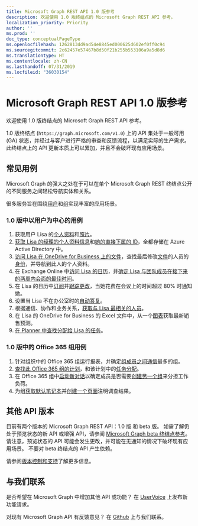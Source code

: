 ```yaml
---
title: Microsoft Graph REST API 1.0 版参考
description: 欢迎使用 1.0 版终结点的 Microsoft Graph REST API 参考。
localization_priority: Priority
author: ''
ms.prod: ''
doc_type: conceptualPageType
ms.openlocfilehash: 1262813dd9ad54e8845ed000625d602ef0ff0c94
ms.sourcegitcommit: 2c62457e57467b8d50f21b255b553106a9a5d8d6
ms.translationtype: HT
ms.contentlocale: zh-CN
ms.lasthandoff: 07/31/2019
ms.locfileid: "36030154"
---
```

# <a name="microsoft-graph-rest-api-v10-reference"></a>Microsoft Graph REST API 1.0 版参考

欢迎使用 1.0 版终结点的 Microsoft Graph REST API 参考。

1.0 版终结点 (`https://graph.microsoft.com/v1.0`) 上的 API 集处于一般可用 (GA) 状态，并经过与客户进行严格的审查和反馈流程，以满足实际的生产需求。 此终结点上的 API 更新本质上可以累加，并且不会破坏现有应用场景。

## <a name="common-use-cases"></a>常见用例

Microsoft Graph 的强大之处在于可以在单个 Microsoft Graph REST 终结点公开的不同服务之间轻松导航实体和关系。

很多服务旨在围绕[用户](./resources/user.md)和[组](./resources/group.md)实现丰富的应用场景。

### <a name="user-centric-use-cases-in-v10"></a>1.0 版中以用户为中心的用例

1. 获取用户 Lisa 的[个人资料](./api/user-get.md)和[照片](./resources/profilephoto.md)。
2. [获取 Lisa 的经理的个人资料信息](./api/user-list-manager.md)和[她的直接下属的 ID](./api/user-list-directreports.md)，全都存储在 Azure Active Directory 中。
3. [访问 Lisa 在 OneDrive for Business 上的文件](./api/driveitem-list-children.md)，查找最后修改[文件](./resources/driveitem.md)的人员的[身份](./resources/identityset.md)，并导航到此人的个人资料。
4. 在 Exchange Online 中[访问 Lisa 的日历](./api/calendar-get.md)，并[确定 Lisa 与团队成员在接下来的两周内会面的最佳时间](./api/user-findmeetingtimes.md)。
5. 在 Lisa 的日历中[订阅](./api/subscription-post-subscriptions.md)并[跟踪更改](./api/event-delta.md)，当她花费在会议上的时间超过 80% 时通知她。
6. 设置当 Lisa 不在办公室时的[自动答复](./api/user-update-mailboxsettings.md#example)。
7. 根据通信、协作和业务关系，[获取与 Lisa 最相关的人员](./api/user-list-people.md)。
8. 在 Lisa 的 OneDrive for Business 的 Excel 文件中，从一个[图表](./resources/chart.md)获取最新销售预测。
9. [在 Planner 中查找分配给 Lisa 的任务](./api/planneruser-list-tasks.md)。

### <a name="office-365-group-use-cases-in-v10"></a>1.0 版中的 Office 365 组用例

1. 针对组织中的 Office 365 组运行报表，并确定[组成员之间通信](./api/reportroot-getoffice365groupsactivitycounts.md)最多的组。
2. [查找此 Office 365 组的计划](./api/plannergroup-list-plans.md)，和该计划中的[任务分配](./resources/plannerassignments.md)。
3. 在 Office 365 组中[启动新对话](./api/group-post-conversations.md)以确定成员是否需要[创建另一个组](./api/group-post-groups.md)来分担工作负荷。
4. 为组[获取默认笔记本](./api/notebook-get.md)并[创建一个页面](./api/section-post-pages.md)注明调查结果。

## <a name="other-api-versions"></a>其他 API 版本

目前有两个版本的 Microsoft Graph REST API：1.0 版 和 beta 版。
如需了解仍处于预览状态的新 API 或增强 API，请参阅 [Microsoft Graph beta 终结点参考](/graph/api/overview?toc=./ref/toc.json&view=graph-rest-beta)。 请注意，预览状态的 API 可能会发生更改，并可能在无通知的情况下破坏现有应用场景。 不要对 beta 终结点的 API 产生依赖。

请参阅[版本控制和支持](/graph/versioning-and-support)了解更多信息。

## <a name="connect-with-us"></a>与我们联系

是否希望在 Microsoft Graph 中增加其他 API 或功能？ 在 [UserVoice](https://officespdev.uservoice.com/forums/224641-general/filters/new?category_id=101632) 上发布新功能请求。

对现有 Microsoft Graph API 有反馈意见？ 在 [Github](https://github.com/microsoftgraph/microsoft-graph-docs/issues) 上与我们联系。
